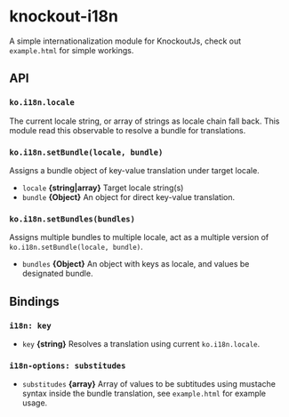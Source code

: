 # knockout-i18n
A simple internationalization module for KnockoutJs, check out `example.html` for simple workings.

## API
### `ko.i18n.locale`
The current locale string, or array of strings as locale chain fall back. This module read this observable to resolve a bundle for translations.

### `ko.i18n.setBundle(locale, bundle)`
Assigns a bundle object of key-value translation under target locale.

- `locale` __{string|array}__ Target locale string(s)
- `bundle` __{Object}__ An object for direct key-value translation.

### `ko.i18n.setBundles(bundles)`
Assigns multiple bundles to multiple locale, act as a multiple version of `ko.i18n.setBundle(locale, bundle)`.

- `bundles` __{Object}__ An object with keys as locale, and values be designated bundle.

## Bindings
### `i18n: key`

- `key` __{string}__ Resolves a translation using current `ko.i18n.locale`.

### `i18n-options: substitudes`

- `substitudes` __{array}__ Array of values to be subtitudes using mustache syntax inside the bundle translation, see `example.html` for example usage.
